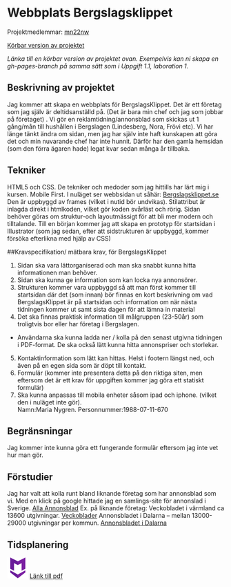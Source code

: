 
# Webbplats Bergslagsklippet
Projektmedlemmar: 
[mn22nw](https://github.com/mn22nw/)

[Körbar version av projektet](http://mn22nw.github.io/PROJEKT)   

*Länka till en körbar version av projektet ovan. Exempelvis kan ni skapa en gh-pages-branch på samma sätt som i Uppgift 1.1, laboration 1.*

## Beskrivning av projektet
Jag kommer att skapa en webbplats för BergslagsKlippet. 
Det är ett företag som jag själv är deltidsanställd på. (Det är bara min chef och jag som jobbar på
företaget) . Vi gör en reklamtidning/annonsblad som skickas ut 1 gång/mån till hushållen i
Bergslagen (Lindesberg, Nora, Frövi etc). 
Vi har länge tänkt ändra om sidan, men jag har själv inte haft kunskapen att göra det och min
nuvarande chef har inte hunnit. Därför har den gamla hemsidan (som den förra ägaren hade) 
legat kvar sedan många år tillbaka. 

## Tekniker
HTML5 och CSS. De tekniker och medoder som jag hittills har lärt mig i kursen. Mobile First. 
I nuläget ser webbsidan ut såhär:  [Bergslagsklippet.se](http://www.bergslagsklippet.se/)
Den är uppbyggd av frames (vilket i nutid bör undvikas). Stilattribut är inlagda direkt i htmlkoden, vilket gör koden svårläst och rörig. 
Sidan behöver göras om struktur-och layoutmässigt för att bli mer modern och tilltalande. 
Till en början kommer jag att skapa en prototyp för startsidan i Illustrator (som jag sedan, efter
att sidstrukturen är uppbyggd, kommer försöka efterlikna med hjälp av CSS)

##Kravspecifikation/ mätbara krav, för BergslagsKlippet
1. Sidan ska vara lättorganiserad och man ska snabbt kunna hitta informationen man behöver. 
2. Sidan ska kunna ge information som kan locka nya annonsörer.
3. Strukturen kommer vara uppbyggd så att man först kommer till startsidan där det (som
innan) bör finnas en kort beskrivning om vad BergslagsKlippet är på startsidan och
information om när nästa tidningen kommer ut samt sista dagen för att lämna in material
4. Det ska finnas praktisk information till målgruppen (23-50år) som troligtvis bor eller har
företag i Bergslagen.
- Användarna ska kunna ladda ner / kolla på den senast utgivna tidningen i PDF-format. 
De ska också lätt kunna hitta annonspriser och storlekar. 
5. Kontaktinformation som lätt kan hittas. Helst i footern längst ned, och även på en egen sida
som är döpt till kontakt. 
6. Formulär (kommer inte presentera detta på den riktiga siten, men eftersom det är ett krav för
uppgiften kommer jag göra ett statiskt formulär)
7. Ska kunna anpassas till mobila enheter såsom ipad och iphone. (vilket den i nuläget inte gör).  
Namn:Maria Nygren.  Personnummer:1988-07-11-670

## Begränsningar
Jag kommer inte kunna göra ett fungerande formulär eftersom jag inte vet hur man gör. 

## Förstudier
Jag har valt att kolla runt bland liknande företag som har annonsblad som vi. 
Med en klick på google hittade jag en samlings-site för annonslad i Sverige. 
[Alla Annonsblad](http://www.allaannonsblad.se/) 
Ex. på liknande företag:
Veckobladet i värmland ca 13600 utgivningar. 
[Veckoblader](http://www.veckobladet.se/)
Annonsbladet i Dalarna – mellan 13000-29000 utgivningar per kommun. [Annonsbladet i Dalarna](http://www.annonsbladet.com/) 


## Tidsplanering
![alt text](https://github.com/adam-p/markdown-here/raw/master/src/common/images/icon48.png "Tidsplanering")
[Länk till pdf](/Projektbeskrivning.pdf)

